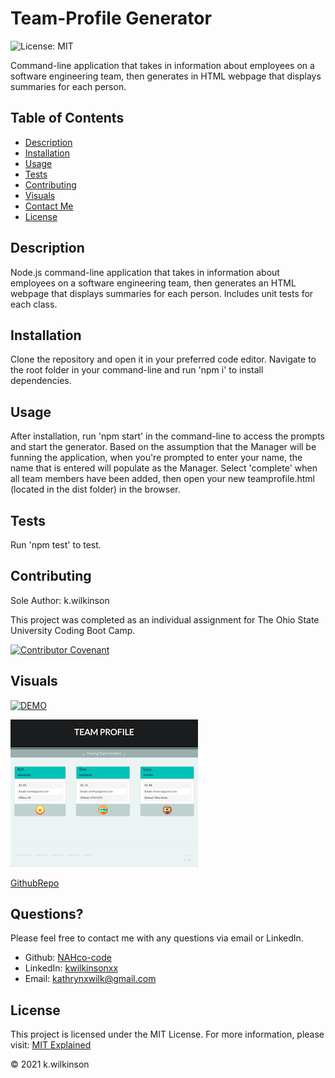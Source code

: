 # Team-Profile Generator

![License: MIT](https://img.shields.io/badge/License-MIT-success.svg)

Command-line application that takes in information about employees on a software engineering team, then generates in HTML webpage that displays summaries for each person.

## Table of Contents

- [Description](#description)
- [Installation](#installation)
- [Usage](#usage)
- [Tests](#tests)
- [Contributing](#contributing)
- [Visuals](#visuals)
- [Contact Me](#questions)
- [License](#license)

## Description

Node.js command-line application that takes in information about employees on a software engineering team, then generates an HTML webpage that displays summaries for each person. Includes unit tests for each class.

## Installation

Clone the repository and open it in your preferred code editor.
Navigate to the root folder in your command-line and run 'npm i' to install dependencies.

## Usage

After installation, run 'npm start' in the command-line to access the prompts and start the generator. Based on the assumption that the Manager will be funning the application, when you're prompted to enter your name, the name that is entered will populate as the Manager. Select 'complete' when all team members have been added, then open your new teamprofile.html (located in the dist folder) in the browser.

## Tests

Run 'npm test' to test.

## Contributing

Sole Author: k.wilkinson

This project was completed as an individual assignment for The Ohio State University Coding Boot Camp.

[![Contributor Covenant](https://img.shields.io/badge/Contributor%20Covenant-2.0-4baaaa.svg)](code_of_conduct.md)

## Visuals

[![DEMO](http://img.youtube.com/vi/sNGuD2T1TXc/0.jpg)](http://www.youtube.com/watch?v=sNGuD2T1TXc "")

![screenshot](./assets/images/team-profile.PNG)

[GithubRepo](https://github.com/NAHco-code/Team-Profile-Generator.git)

## Questions?

Please feel free to contact me with any questions via email or LinkedIn.

- Github: [NAHco-code](https://github.com/NAHco-code)
- LinkedIn: [kwilkinsonxx](https://www.linkedin.com/in/kwilkinsonxx/)
- Email: [kathrynxwilk@gmail.com](kathrynxwilk@gmail.com)

## License

This project is licensed under the MIT License.
For more information, please visit: [MIT Explained](https://choosealicense.com/licenses/mit/)

&copy; 2021 k.wilkinson
